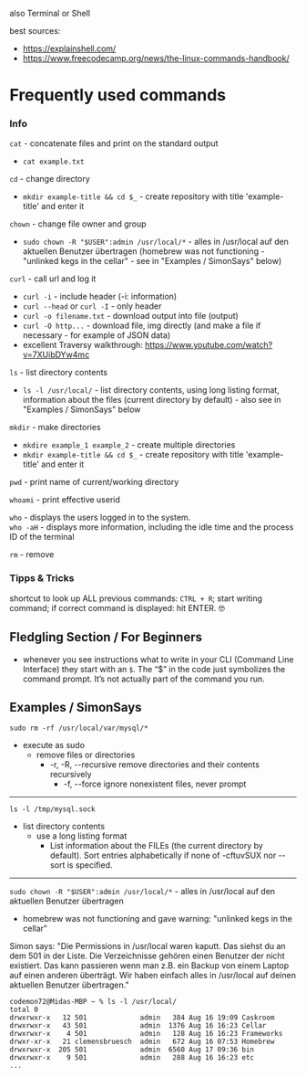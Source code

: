 also Terminal or Shell

best sources:
- https://explainshell.com/
- https://www.freecodecamp.org/news/the-linux-commands-handbook/


# Frequently used commands

### Info

`cat` - concatenate files and print on the standard output
  - `cat example.txt`

`cd` - change directory
  - `mkdir example-title && cd $_` - create repository with title 'example-title' and enter it

`chown` - change file owner and group
  - `sudo chown -R "$USER":admin /usr/local/*` - alles in /usr/local auf den aktuellen Benutzer übertragen (homebrew was not functioning - "unlinked kegs in the cellar" - see in "Examples / SimonSays" below)

`curl` - call url and log it
  - `curl -i` - include header (-i: information)
  - `curl --head` or `curl -I` - only header
  - `curl -o filename.txt` - download output into file (output)
  - `curl -O http...` - download file, img directly (and make a file if necessary - for example of JSON data)
  - excellent Traversy walkthrough: https://www.youtube.com/watch?v=7XUibDYw4mc

`ls` - list directory contents
  - `ls -l /usr/local/` - list directory contents, using long listing format, information about the files (current directory by default) - also see in "Examples / SimonSays" below

`mkdir` - make directories
  - `mkdire example_1 example_2` - create multiple directories
  - `mkdir example-title && cd $_` - create repository with title 'example-title' and enter it

`pwd` - print name of current/working directory

`whoami` - print effective userid

`who` - displays the users logged in to the system.  
`who -aH` - displays more information, including the idle time and the process ID of the terminal

`rm` - remove


### Tipps & Tricks

shortcut to look up ALL previous commands: `CTRL + R`; start writing command; if correct command is displayed: hit ENTER. 🤓
 
## Fledgling Section / For Beginners

- whenever you see instructions what to write in your CLI (Command Line Interface) they start with an `$`. The “$” in the code just symbolizes the command prompt. It’s not actually part of the command you run.



## Examples / SimonSays

`sudo rm -rf /usr/local/var/mysql/*` 
- execute as sudo
    - remove files or directories
        - -r, -R, --recursive
       remove directories and their contents recursively
          - -f, --force
          ignore nonexistent files, never prompt

---

`ls -l /tmp/mysql.sock` 
- list directory contents  
    - use a long listing format
      - List information about the FILEs (the current directory by default).  Sort entries alphabetically if none of -cftuvSUX nor --sort is specified.

--- 

`sudo chown -R "$USER":admin /usr/local/*` - alles in /usr/local auf den aktuellen Benutzer übertragen
  - homebrew was not functioning and gave warning: "unlinked kegs in the cellar"

Simon says:
"Die Permissions in /usr/local  waren kaputt. Das siehst du an dem 501 in der Liste. Die Verzeichnisse gehören einen Benutzer der nicht existiert. Das kann passieren wenn man z.B. ein Backup von einem Laptop auf einen anderen überträgt.
Wir haben einfach alles in /usr/local auf deinen aktuellen Benutzer übertragen."

```
codemon72@Midas-MBP ~ % ls -l /usr/local/
total 0
drwxrwxr-x   12 501             admin   384 Aug 16 19:09 Caskroom
drwxrwxr-x   43 501             admin  1376 Aug 16 16:23 Cellar
drwxrwxr-x    4 501             admin   128 Aug 16 16:23 Frameworks
drwxr-xr-x   21 clemensbruesch  admin   672 Aug 16 07:53 Homebrew
drwxrwxr-x  205 501             admin  6560 Aug 17 09:36 bin
drwxrwxr-x    9 501             admin   288 Aug 16 16:23 etc
...
```
